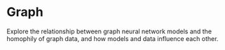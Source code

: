 # Graph
Explore the relationship between graph neural network models and the homophily of graph data, and how models and data influence each other.
